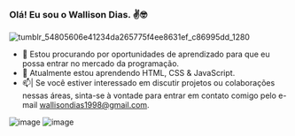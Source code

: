 ### Olá! Eu sou o Wallison Dias. ✌️🤓

![tumblr_54805606e41234da265775f4ee8631ef_c86995dd_1280](https://github.com/WalliDias/WalliDias/assets/159958122/5c1c8081-4cbf-4100-a0db-21b8f7c6e1fd)

- 🔭 Estou procurando por oportunidades de aprendizado para que eu possa entrar no mercado da programação.
- 🌱 Atualmente estou aprendendo HTML, CSS & JavaScript.
- 📫| Se você estiver interessado em discutir projetos ou colaborações nessas áreas, sinta-se à vontade para entrar em contato comigo pelo e-mail wallisondias1998@gmail.com.

![image](https://github.com/WalliDias/WalliDias/assets/159958122/69c822a1-281b-4d04-af7f-d5c3e01f1522) ![image](https://github.com/WalliDias/WalliDias/assets/159958122/649be7d8-92de-4a84-836d-9b9d4add9edd)


